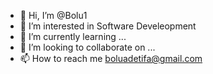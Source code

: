 - 👋 Hi, I’m @Bolu1
- 👀 I’m interested in Software Develeopment
- 🌱 I’m currently learning ...
- 💞️ I’m looking to collaborate on ...
- 📫 How to reach me boluadetifa@gmail.com

<!---
Bolu1/Bolu1 is a ✨ special ✨ repository because its `README.md` (this file) appears on your GitHub profile.
You can click the Preview link to take a look at your changes.
--->
